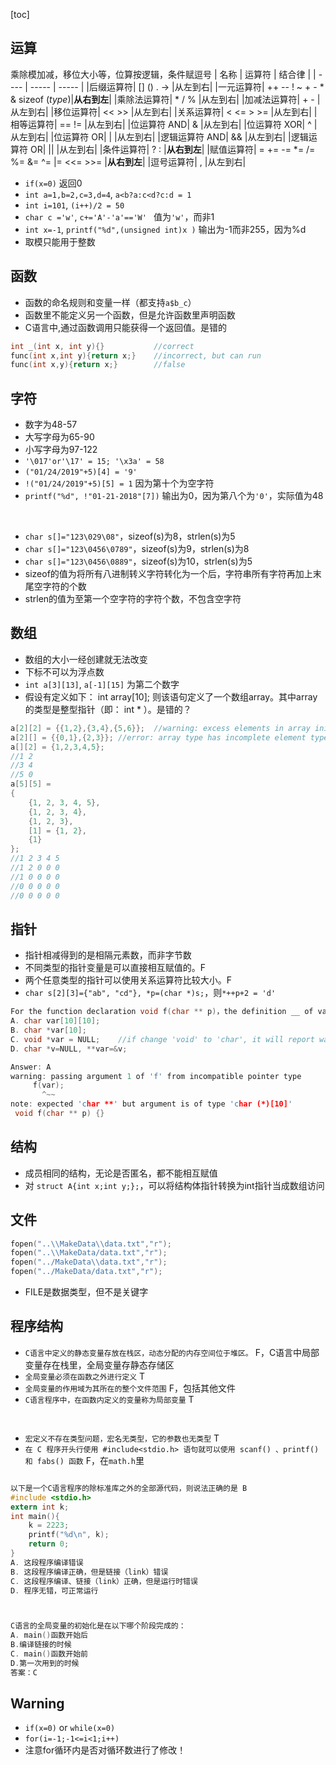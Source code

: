 [toc]



## 运算
乘除模加减，移位大小等，位算按逻辑，条件赋逗号
| 名称 | 运算符	| 结合律 |
| ---- | ----- | ----- |
|后缀运算符| []   ()   .   ->   |从左到右|
|一元运算符| ++ -- ! ~ + - * & sizeof (*type*)|**从右到左**|
|乘除法运算符| *    /    %	    |从左到右|
|加减法运算符| +    -	        |从左到右|
|移位运算符| <<    >>	        |从左到右|
|关系运算符| <  <=   >  >=      |从左到右|
|相等运算符| ==    !=	        |从左到右|
|位运算符 AND| &	            |从左到右|
|位运算符 XOR| ^	            |从左到右|
|位运算符 OR| &#124;	        |从左到右|
|逻辑运算符 AND| &&	            |从左到右|
|逻辑运算符 OR| &#124;&#124;	|从左到右|
|条件运算符| ? :	            |**从右到左**|
|赋值运算符| =  +=  -=  *=  /= %= &=  ^= &#124;= <<= >>=	|**从右到左**|
|逗号运算符| ,	                |从左到右|
- `if(x=0)` 返回0
- `int a=1,b=2,c=3,d=4`, `a<b?a:c<d?c:d = 1`
- `int i=101`, `(i++)/2 = 50`
- `char c ='w'`, `c+='A'-'a'=='W' ` 值为`'w'`，而非1
- `int x=-1`, `printf("%d",(unsigned int)x )` 输出为-1而非255，因为%d
- 取模只能用于整数






## 函数
- 函数的命名规则和变量一样（都支持`a$b_c`）
- 函数里不能定义另一个函数，但是允许函数里声明函数
- C语言中,通过函数调用只能获得一个返回值。是错的
```C
int _(int x, int y){}           //correct
func(int x,int y){return x;}    //incorrect, but can run
func(int x,y){return x;}        //false
```

## 字符
- 数字为48-57
- 大写字母为65-90
- 小写字母为97-122
- `'\017'or'\17' = 15; '\x3a' = 58`
- `("01/24/2019"+5)[4] = '9'`
- `!("01/24/2019"+5)[5] = 1` 因为第十个为空字符
- `printf("%d", !"01-21-2018"[7])` 输出为0，因为第八个为`'0'`，实际值为48
<br>

- `char s[]="123\029\08"`，sizeof(s)为8，strlen(s)为5
- `char s[]="123\0456\0789"`，sizeof(s)为9，strlen(s)为8
- `char s[]="123\0456\0889"`，sizeof(s)为10，strlen(s)为5
- sizeof的值为将所有八进制转义字符转化为一个后，字符串所有字符再加上末尾空字符的个数
- strlen的值为至第一个空字符的字符个数，不包含空字符






## 数组
- 数组的大小一经创建就无法改变
- 下标不可以为浮点数
- `int a[3][13]`, `a[-1][15]` 为第二个数字
- 假设有定义如下： int array[10]; 则该语句定义了一个数组array。其中array的类型是整型指针（即： int * ）。是错的？
```C
a[2][2] = {{1,2},{3,4},{5,6}};  //warning: excess elements in array initializer
a[2][] = {{0,1},{2,3}}; //error: array type has incomplete element type 'int[]'
a[][2] = {1,2,3,4,5};
//1 2
//3 4
//5 0
a[5][5] = 
{
    {1, 2, 3, 4, 5}, 
    {1, 2, 3, 4},
    {1, 2, 3},
    [1] = {1, 2},
    {1}
};
//1 2 3 4 5 
//1 2 0 0 0
//1 0 0 0 0
//0 0 0 0 0
//0 0 0 0 0
```





## 指针
- 指针相减得到的是相隔元素数，而非字节数
- 不同类型的指针变量是可以直接相互赋值的。F
- 两个任意类型的指针可以使用关系运算符比较大小。F
- `char s[2][3]={"ab", "cd"}, *p=(char *)s;`，则`*++p+2 = 'd'`

```C
For the function declaration void f(char ** p)，the definition __ of var makes the function call f(var) incorrect。
A. char var[10][10];
B. char *var[10];
C. void *var = NULL;    //if change 'void' to 'char', it will report warning
D. char *v=NULL, **var=&v;

Answer: A
warning: passing argument 1 of 'f' from incompatible pointer type
     f(var);
       ^~~
note: expected 'char **' but argument is of type 'char (*)[10]'
 void f(char ** p) {}
```






## 结构
- 成员相同的结构，无论是否匿名，都不能相互赋值
- 对 `struct A{int x;int y;};`，可以将结构体指针转换为int指针当成数组访问






## 文件
```C
fopen("..\\MakeData\\data.txt","r");
fopen("..\\MakeData/data.txt","r");
fopen("../MakeData\\data.txt","r");
fopen("../MakeData/data.txt","r");
```
- FILE是数据类型，但不是关键字




## 程序结构
- `C语言中定义的静态变量存放在栈区，动态分配的内存空间位于堆区。` F，C语言中局部变量存在栈里，全局变量存静态存储区
- `全局变量必须在函数之外进行定义` T
- `全局变量的作用域为其所在的整个文件范围` F，包括其他文件
- `C语言程序中，在函数内定义的变量称为局部变量` T
<br>

- `宏定义不存在类型问题，宏名无类型，它的参数也无类型` T
- `在 C 程序开头行使用 #include<stdio.h> 语句就可以使用 scanf() 、printf() 和 fabs() 函数` F，在`math.h`里

```C

以下是一个C语言程序的除标准库之外的全部源代码，则说法正确的是 B
#include <stdio.h>
extern int k;
int main(){
    k = 2223;
    printf("%d\n", k);
    return 0;
}
A. 这段程序编译错误
B. 这段程序编译正确，但是链接（link）错误
C. 这段程序编译、链接（link）正确，但是运行时错误
D. 程序无错，可正常运行



C语言的全局变量的初始化是在以下哪个阶段完成的：
A. main()函数开始后
B.编译链接的时候
C. main()函数开始前
D.第一次用到的时候
答案：C
```




## Warning
- `if(x=0)` or `while(x=0)`
- `for(i=-1;-1<=i<1;i++)`
- 注意for循环内是否对循环数进行了修改！


